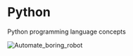 # Python
 Python programming language concepts

![Automate_boring_robot](https://github.com/Guilhermertp/Automate_Boring_Stuff-Python/assets/80826962/c1b31f49-9f14-448b-957f-d1075414e8f4)
